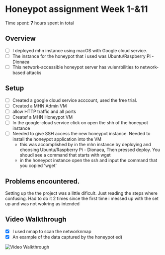 # Honeypot assignment Week 1-&11

Time spent: **7** hours spent in total

## Overview
- [ ] I deployed mhn instance using macOS with Google cloud service. 
- [ ] The instance for the honeypot that i used was Ubuntu/Raspberry Pi - Dionaea
- [ ] This network-accessible honeypot server has vulenrbilities to network-based attacks

## Setup 
- [ ] Created a google cloud service acccount, used the free trial.
- [ ] Created a MHN Admin VM
- [ ] allow HTTP traffic and all ports
- [ ] Createf a MHN Honeypot VM
- [ ] In the google-cloud service click on open the shh of the honeypot instance
- [ ] Needed to give SSH access the new honeypot instance. Needed to install the honeypot application into the VM 
     - this was accomplished by in the mhn instance by deploying and choosing Ubuntu/Raspberry Pi - Dionaea, Then pressed
     deploy. You shoudl see a command that starts with wget
     - in the honeypot instance open the ssh and input the command that you copied 'wget'
     
## Problems encountered. 
Setting up the the project was a little dificult. Just reading the steps where confusing. Had to do it 2 times
since the first time i messed up with the set up and was not wokring as intended

## Video Walkthrough

- [x] I used nmap to scan the networknmap
- [x] An example of the data captured by the honeypot ed)

<img src='http://g.recordit.co/Srs1O8uIEP.gif' title='Video Walkthrough' width='' alt='Video Walkthrough' />
